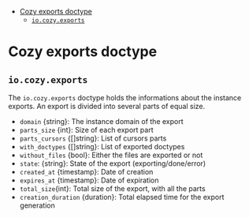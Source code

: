 - [Cozy exports doctype](#cozy-exports-doctype)
  - [`io.cozy.exports`](#iocozyexports)

# Cozy exports doctype

## `io.cozy.exports`

The `io.cozy.exports` doctype holds the informations about the instance exports.
An export is divided into several parts of equal size.

- `domain` {string}: The instance domain of the export
- `parts_size` {int}: Size of each export part
- `parts_cursors` {[]string}: List of cursors parts
- `with_doctypes` {[]string}: List of exported doctypes
- `without_files` {bool}: Either the files are exported or not
- `state`: {string}: State of the export (exporting/done/error)
- `created_at` {timestamp}: Date of creation
- `expires_at` {timestamp}: Date of expiration
- `total_size`{int}: Total size of the export, with all the parts
- `creation_duration` {duration}: Total elapsed time for the export generation
